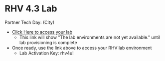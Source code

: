 # RHV 4.3 Lab

Partner Tech Day: (City)
 - [Click Here to access your lab](https://bit.ly/2ycOads)
    * This link will show "The lab environments are not yet available." until lab provisioning is complete
 - Once ready, use the link above to access your RHV lab environment
    * Lab Activation Key: rhv4u!

